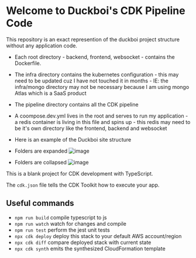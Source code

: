 # Welcome to Duckboi's CDK Pipeline Code

This repository is an exact represention of the duckboi project structure without any application code.

* Each root directory - backend, frontend, websocket - contains the Dockerfile.

* The infra directory contains the kubernetes configuration - this may need to be updated cuz I have not touched it in months - IE: the infra/mongo directory may not be necessary because I am using mongo Atlas which is a SaaS product

* The pipeline directory contains all the CDK pipeline

* A coompose.dev.yml lives in the root and serves to run my application - a redis container is living in this file and spins up - this redis may need to be it's own directory like the frontend, backend and websocket 

* Here is an example of the Duckboi site structure

* Folders are expanded
![image](https://github.com/user-attachments/assets/c9114f66-0674-4ec8-a7a9-89151030504c)

* Folders are collapsed
![image](https://github.com/user-attachments/assets/910323b1-c281-4097-bc75-c44492dc0107)


This is a blank project for CDK development with TypeScript.

The `cdk.json` file tells the CDK Toolkit how to execute your app.

## Useful commands

* `npm run build`   compile typescript to js
* `npm run watch`   watch for changes and compile
* `npm run test`    perform the jest unit tests
* `npx cdk deploy`  deploy this stack to your default AWS account/region
* `npx cdk diff`    compare deployed stack with current state
* `npx cdk synth`   emits the synthesized CloudFormation template

